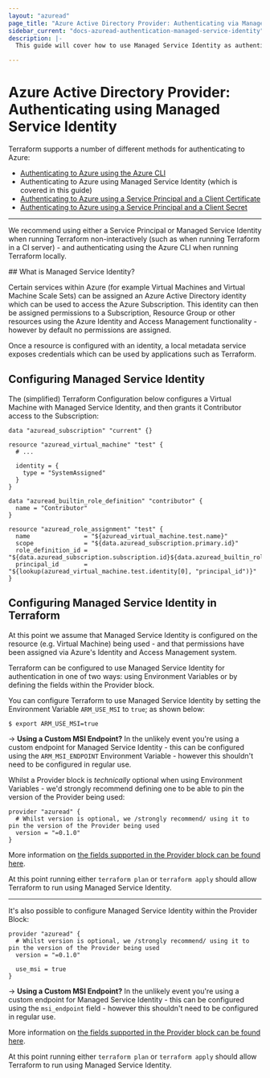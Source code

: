 ```yaml
---
layout: "azuread"
page_title: "Azure Active Directory Provider: Authenticating via Managed Service Identity"
sidebar_current: "docs-azuread-authentication-managed-service-identity"
description: |-
  This guide will cover how to use Managed Service Identity as authentication for the Azure Active Directory Provider.

---
```


# Azure Active Directory Provider: Authenticating using Managed Service Identity

Terraform supports a number of different methods for authenticating to Azure:

* [Authenticating to Azure using the Azure CLI](azure_cli.html)
* Authenticating to Azure using Managed Service Identity (which is covered in this guide)
* [Authenticating to Azure using a Service Principal and a Client Certificate](service_principal_client_certificate.html)
* [Authenticating to Azure using a Service Principal and a Client Secret](service_principal_client_secret.html)

---

We recommend using either a Service Principal or Managed Service Identity when running Terraform non-interactively (such as when running Terraform in a CI server) - and authenticating using the Azure CLI when running Terraform locally.

## What is Managed Service Identity?

Certain services within Azure (for example Virtual Machines and Virtual Machine Scale Sets) can be assigned an Azure Active Directory identity which can be used to access the Azure Subscription. This identity can then be assigned permissions to a Subscription, Resource Group or other resources using the Azure Identity and Access Management functionality - however by default no permissions are assigned.

Once a resource is configured with an identity, a local metadata service exposes credentials which can be used by applications such as Terraform.

## Configuring Managed Service Identity

The (simplified) Terraform Configuration below configures a Virtual Machine with Managed Service Identity, and then grants it Contributor access to the Subscription:

```hcl
data "azuread_subscription" "current" {}

resource "azuread_virtual_machine" "test" {
  # ...

  identity = {
    type = "SystemAssigned"
  }
}

data "azuread_builtin_role_definition" "contributor" {
  name = "Contributor"
}

resource "azuread_role_assignment" "test" {
  name               = "${azuread_virtual_machine.test.name}"
  scope              = "${data.azuread_subscription.primary.id}"
  role_definition_id = "${data.azuread_subscription.subscription.id}${data.azuread_builtin_role_definition.contributor.id}"
  principal_id       = "${lookup(azuread_virtual_machine.test.identity[0], "principal_id")}"
}
```

## Configuring Managed Service Identity in Terraform

At this point we assume that Managed Service Identity is configured on the resource (e.g. Virtual Machine) being used - and that permissions have been assigned via Azure's Identity and Access Management system.

Terraform can be configured to use Managed Service Identity for authentication in one of two ways: using Environment Variables or by defining the fields within the Provider block.

You can configure Terraform to use Managed Service Identity by setting the Environment Variable `ARM_USE_MSI` to `true`; as shown below:

```shell
$ export ARM_USE_MSI=true
```

-> **Using a Custom MSI Endpoint?** In the unlikely event you're using a custom endpoint for Managed Service Identity - this can be configured using the `ARM_MSI_ENDPOINT` Environment Variable - however this shouldn't need to be configured in regular use.

Whilst a Provider block is _technically_ optional when using Environment Variables - we'd strongly recommend defining one to be able to pin the version of the Provider being used:

```hcl
provider "azuread" {
  # Whilst version is optional, we /strongly recommend/ using it to pin the version of the Provider being used
  version = "=0.1.0"
}
```

More information on [the fields supported in the Provider block can be found here](../index.html#argument-reference).

At this point running either `terraform plan` or `terraform apply` should allow Terraform to run using Managed Service Identity.

---

It's also possible to configure Managed Service Identity within the Provider Block:

```hcl
provider "azuread" {
  # Whilst version is optional, we /strongly recommend/ using it to pin the version of the Provider being used
  version = "=0.1.0"

  use_msi = true
}
```

-> **Using a Custom MSI Endpoint?** In the unlikely event you're using a custom endpoint for Managed Service Identity - this can be configured using the `msi_endpoint` field - however this shouldn't need to be configured in regular use.

More information on [the fields supported in the Provider block can be found here](../index.html#argument-reference).

At this point running either `terraform plan` or `terraform apply` should allow Terraform to run using Managed Service Identity.
